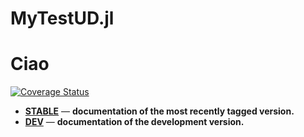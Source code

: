 # MyTestUD.jl

Ciao
=======

[![Coverage Status](https://coveralls.io/repos/github/piebat/MyTestUD.jl/badge.svg?branch=master)](https://coveralls.io/github/piebat/MyTestUD.jl?branch=master)

[docs-latest-img]: https://img.shields.io/badge/docs-latest-blue.svg
[docs-stable-img]: https://img.shields.io/badge/docs-stable-blue.svg
[docs-dev-url]: https://github.com/piebat/MyTestUD.jl/dev
[docs-stable-url]: https://github.com/piebat/MyTestUD.jl/stable

[travis-img]: https://travis-ci.org/pszufe/SimpleHypergraphs.jl.svg?branch=master
[travis-url]: https://travis-ci.org/piebat/MyTestUD.jl

- [**STABLE**][docs-stable-url] &mdash; **documentation of the most recently tagged version.**
- [**DEV**][docs-dev-url] &mdash; **documentation of the development version.**

